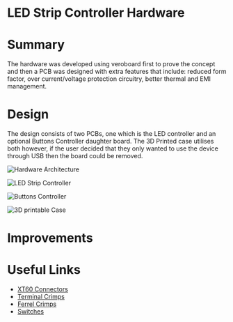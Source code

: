 # LED Strip Controller Hardware
# Summary
The hardware was developed using veroboard first to prove the concept and then a PCB was designed with extra features that include: reduced form factor, over current/voltage protection circuitry, better thermal and EMI management.
# Design
The design consists of two PCBs, one which is the LED controller and an optional Buttons Controller daughter board. The 3D Printed case utilises both however, if the user decided that they only wanted to use the device through USB then the board could be removed.

![Hardware Architecture]()

![LED Strip Controller]()

![Buttons Controller]()

![3D printable Case]()

# Improvements

# Useful Links
- [XT60 Connectors](https://www.aliexpress.com/item/1005004111518826.html?spm=a2g0o.order_list.0.0.44851802WtcK2c)
- [Terminal Crimps](https://www.aliexpress.com/item/1005004040825209.html?spm=a2g0o.productlist.0.0.7b09618cNrzGIX&algo_pvid=1400a7b4-9197-4d6a-b152-92a1a64300d6&algo_exp_id=1400a7b4-9197-4d6a-b152-92a1a64300d6-1&pdp_ext_f=%7B%22sku_id%22%3A%2212000028334234012%22%7D&pdp_npi=2%40dis%21GBP%216.94%215.2%21%21%21%21%21%402100bddb16647521768224542ea791%2112000028334234012%21sea&curPageLogUid=0NObb2zgCZaC)
- [Ferrel Crimps](https://www.aliexpress.com/item/1005004283026574.html?spm=a2g0o.detail.1000060.1.2b025a79uxZBof&gps-id=pcDetailBottomMoreThisSeller&scm=1007.13339.291025.0&scm_id=1007.13339.291025.0&scm-url=1007.13339.291025.0&pvid=82c1f2f2-f4eb-4113-b474-5a5eedb67d54&_t=gps-id:pcDetailBottomMoreThisSeller,scm-url:1007.13339.291025.0,pvid:82c1f2f2-f4eb-4113-b474-5a5eedb67d54,tpp_buckets:668%232846%238114%231999&pdp_ext_f=%7B%22sku_id%22%3A%2212000028621229126%22%2C%22sceneId%22%3A%223339%22%7D&pdp_npi=2%40dis%21GBP%218.57%215.57%21%21%21%21%21%40211b444016647521812691593e8c0a%2112000028621229126%21rec)
- [Switches](https://www.aliexpress.com/item/32743866390.html?spm=a2g0o.productlist.0.0.3cd4700cNdYXJ6&algo_pvid=e6b88297-a8ce-45f8-93eb-8b976bdea822&algo_exp_id=e6b88297-a8ce-45f8-93eb-8b976bdea822-3&pdp_ext_f=%7B%22sku_id%22%3A%2212000029574447281%22%7D&pdp_npi=2%40dis%21GBP%210.39%210.25%21%21%210.82%21%21%400b0a0ae216647521586066114e5989%2112000029574447281%21sea&curPageLogUid=3X8Abgou2M2X)
